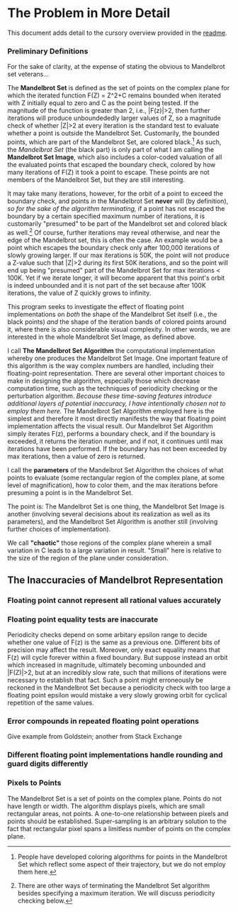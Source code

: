 # The Problem in More Detail
This document adds detail to the cursory overview provided in the [readme](https://github.com/ProfJski/FloatCompMandelbrot#readme).

### Preliminary Definitions
For the sake of clarity, at the expense of stating the obvious to Mandelbrot set veterans...

The **Mandelbrot Set** is defined as the set of points on the complex plane for which the iterated function F(Z) = Z^2+C remains bounded when iterated with Z initially equal to zero and C as the point being tested.  If the magnitude of the function is greater than 2, i.e., |F(z)|>2, then further iterations will produce unboundededly larger values of Z, so a magnitude check of whether |Z|>2 at every iteration is the standard test to evaluate whether a point is outside the Mandelbrot Set.  Customarily, the bounded points, which are part of the Mandelbrot Set, are colored black.[^1]  As such, the *Mandelbrot Set* (the black part) is only part of what I am calling the **Mandelbrot Set Image**, which also includes a color-coded valuation of all the evaluated points that escaped the boundary check, colored by how many iterations of F(Z) it took a point to escape.  These points are not members of the Mandelbrot Set, but they are still interesting.

[^1]: People have developed coloring algorithms for points in the Mandelbrot Set which reflect some aspect of their trajectory, but we do not employ them here.

It may take many iterations, however, for the orbit of a point to exceed the boundary check, and points *in* the Mandelbrot Set **never** will (by definition), *so for the sake of the algorithm terminating,* if a point has not escaped the boundary by a certain specified maximum number of iterations, it is customarily "presumed" to be part of the Mandelbrot set and colored black as well.[^2]  Of course, further iterations may reveal otherwise, and near the edge of the Mandelbrot set, this is often the case.  An example would be a point which escapes the boundary check only after 100,000 iterations of slowly growing larger.  If our max iterations is 50K, the point will not produce a Z-value such that |Z|>2 during its first 50K iterations, and so the point will end up being "presumed" part of the Mandelbrot Set for max iterations < 100K.  Yet if we iterate longer, it will become apparent that this point's orbit is indeed unbounded and it is not part of the set because after 100K iterations, the value of Z quickly grows to infinity.

[^2]: There are other ways of terminating the Mandelbrot Set algorithm besides specifying a maximum iteration.  We will discuss periodicity checking below.

This program seeks to investigate the effect of floating point implementations on *both* the shape of the Mandelbrot Set itself (i.e., the black points) *and* the shape of the iteration bands of colored points around it, where there is also considerable visual complexity.  In other words, we are interested in the whole Mandelbrot Set Image, as defined above.

I call **The Mandelbrot Set Algorithm** the computational implementation whereby one produces the Mandelbrot Set Image.  One important feature of this algorithm is the way complex numbers are handled, including their floating-point representation.  There are several other important choices to make in designing the algorithm, especially those which decrease computation time, such as the techniques of periodicity checking or the perturbation algorithm.  *Because these time-saving features introduce additional layers of potential inaccuracy, I have intentionally chosen not to employ them here.*  The Mandelbrot Set Algorithm employed here is the simplest and therefore it most directly manifests the way that floating point implementation affects the visual result.  Our Mandelbrot Set Algorithm simply iterates F(z), performs a boundary check, and if the boundary is exceeded, it returns the iteration number, and if not, it continues until max iterations have been performed.  If the boundary has not been exceeded by max iterations, then a value of zero is returned.

I call the **parameters** of the Mandelbrot Set Algorithm the choices of what points to evaluate (some rectangular region of the complex plane, at some level of magnification), how to color them, and the max iterations before presuming a point is in the Mandelbrot Set.

The point is: The Mandelbrot Set is one thing, the Mandelbrot Set Image is another (involving several decisions about its realization as well as its parameters), and the Mandelbrot Set Algorithm is another still (involving further choices of implementation).

We call **"chaotic"** those regions of the complex plane wherein a small variation in C leads to a large variation in result.  "Small" here is relative to the size of the region of the plane under consideration.  

## The Inaccuracies of Mandelbrot Representation

### Floating point cannot represent all rational values accurately

### Floating point equality tests are inaccurate
Periodicity checks depend on some arbitary epsilon range to decide whether one value of F(z) is the same as a previous one.  Different bits of precision may affect the result.  Moreover, only exact equality means that F(z) will cycle forever within a fixed boundary.  But suppose instead an orbit which increased in magnitude, ultimately becoming unbounded and |F(Z)|>2, but at an incredibly slow rate, such that millions of iterations were necessary to establish that fact.  Such a point might erroneously be reckoned in the Mandelbrot Set because a periodicity check with too large a floating point epsilon would mistake a very slowly growing orbit for cyclical repetition of the same values.

### Error compounds in repeated floating point operations
Give example from Goldstein; another from Stack Exchange

### Different floating point implementations handle rounding and guard digits differently

### Pixels to Points
The Mandelbrot Set is a set of points on the complex plane.  Points do not have length or width.  The algorithm displays pixels, which are small rectangular areas, not points.  A one-to-one relationship between pixels and points should be established.  Super-sampling is an arbitrary solution to the fact that rectangular pixel spans a limitless number of points on the complex plane.


